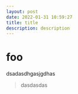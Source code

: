 ```yaml
---
layout: post
date: 2022-01-31 10:59:27
title: title
description: description
---
```

# foo

dsadasdhgasjgdhas

> dasdasdas